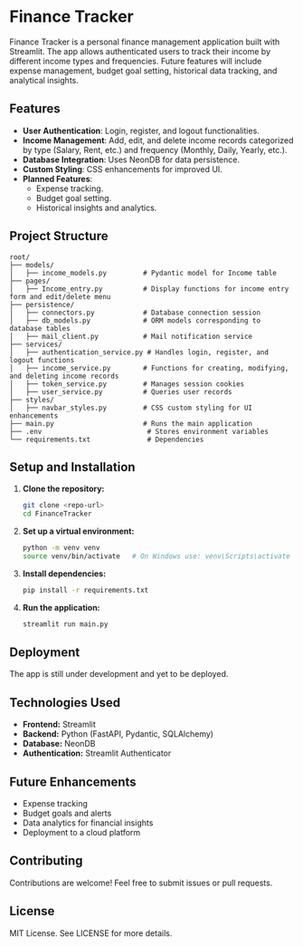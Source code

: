 # Finance Tracker

Finance Tracker is a personal finance management application built with Streamlit. The app allows authenticated users to track their income by different income types and frequencies. Future features will include expense management, budget goal setting, historical data tracking, and analytical insights.

## Features

- **User Authentication**: Login, register, and logout functionalities.
- **Income Management**: Add, edit, and delete income records categorized by type (Salary, Rent, etc.) and frequency (Monthly, Daily, Yearly, etc.).
- **Database Integration**: Uses NeonDB for data persistence.
- **Custom Styling**: CSS enhancements for improved UI.
- **Planned Features**:
  - Expense tracking.
  - Budget goal setting.
  - Historical insights and analytics.

## Project Structure

```
root/
├── models/
│   ├── income_models.py         # Pydantic model for Income table
├── pages/
│   ├── Income_entry.py          # Display functions for income entry form and edit/delete menu
├── persistence/
│   ├── connectors.py            # Database connection session
│   ├── db_models.py             # ORM models corresponding to database tables
│   ├── mail_client.py           # Mail notification service
├── services/
│   ├── authentication_service.py # Handles login, register, and logout functions
│   ├── income_service.py        # Functions for creating, modifying, and deleting income records
│   ├── token_service.py         # Manages session cookies
│   ├── user_service.py          # Queries user records
├── styles/
│   ├── navbar_styles.py         # CSS custom styling for UI enhancements
├── main.py                      # Runs the main application
├── .env                          # Stores environment variables
└── requirements.txt              # Dependencies
```

## Setup and Installation

1. **Clone the repository:**
   ```sh
   git clone <repo-url>
   cd FinanceTracker
   ```
2. **Set up a virtual environment:**
   ```sh
   python -m venv venv
   source venv/bin/activate   # On Windows use: venv\Scripts\activate
   ```
3. **Install dependencies:**
   ```sh
   pip install -r requirements.txt
   ```
4. **Run the application:**
   ```sh
   streamlit run main.py
   ```

## Deployment

The app is still under development and yet to be deployed.

## Technologies Used

- **Frontend:** Streamlit
- **Backend:** Python (FastAPI, Pydantic, SQLAlchemy)
- **Database:** NeonDB
- **Authentication:** Streamlit Authenticator

## Future Enhancements

- Expense tracking
- Budget goals and alerts
- Data analytics for financial insights
- Deployment to a cloud platform

## Contributing

Contributions are welcome! Feel free to submit issues or pull requests.

## License

MIT License. See LICENSE for more details.

